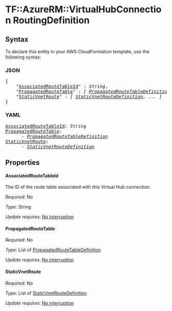# TF::AzureRM::VirtualHubConnection RoutingDefinition

## Syntax

To declare this entity in your AWS CloudFormation template, use the following syntax:

### JSON

<pre>
{
    "<a href="#associatedroutetableid" title="AssociatedRouteTableId">AssociatedRouteTableId</a>" : <i>String</i>,
    "<a href="#propagatedroutetable" title="PropagatedRouteTable">PropagatedRouteTable</a>" : <i>[ <a href="propagatedroutetabledefinition.md">PropagatedRouteTableDefinition</a>, ... ]</i>,
    "<a href="#staticvnetroute" title="StaticVnetRoute">StaticVnetRoute</a>" : <i>[ <a href="staticvnetroutedefinition.md">StaticVnetRouteDefinition</a>, ... ]</i>
}
</pre>

### YAML

<pre>
<a href="#associatedroutetableid" title="AssociatedRouteTableId">AssociatedRouteTableId</a>: <i>String</i>
<a href="#propagatedroutetable" title="PropagatedRouteTable">PropagatedRouteTable</a>: <i>
      - <a href="propagatedroutetabledefinition.md">PropagatedRouteTableDefinition</a></i>
<a href="#staticvnetroute" title="StaticVnetRoute">StaticVnetRoute</a>: <i>
      - <a href="staticvnetroutedefinition.md">StaticVnetRouteDefinition</a></i>
</pre>

## Properties

#### AssociatedRouteTableId

The ID of the route table associated with this Virtual Hub connection.

_Required_: No

_Type_: String

_Update requires_: [No interruption](https://docs.aws.amazon.com/AWSCloudFormation/latest/UserGuide/using-cfn-updating-stacks-update-behaviors.html#update-no-interrupt)

#### PropagatedRouteTable

_Required_: No

_Type_: List of <a href="propagatedroutetabledefinition.md">PropagatedRouteTableDefinition</a>

_Update requires_: [No interruption](https://docs.aws.amazon.com/AWSCloudFormation/latest/UserGuide/using-cfn-updating-stacks-update-behaviors.html#update-no-interrupt)

#### StaticVnetRoute

_Required_: No

_Type_: List of <a href="staticvnetroutedefinition.md">StaticVnetRouteDefinition</a>

_Update requires_: [No interruption](https://docs.aws.amazon.com/AWSCloudFormation/latest/UserGuide/using-cfn-updating-stacks-update-behaviors.html#update-no-interrupt)

